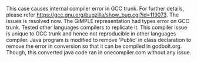This case causes internal compiler error in GCC trunk. For further details, please refer https://gcc.gnu.org/bugzilla/show_bug.cgi?id=119073.
The issues is resolved now. The GiMPLE representation had types error on GCC trunk. Tested other languages compilers to replicate it. 
This compiler issue is unique to GCC trunk and hence not reproducible in other languages compiler. 
Java program is modified to remove 'Public' in class declaration to remove the error in conversion so that it can be compiled in godbolt.org. Though, this converted java code ran 
in onecompiler.com without any issue. 
